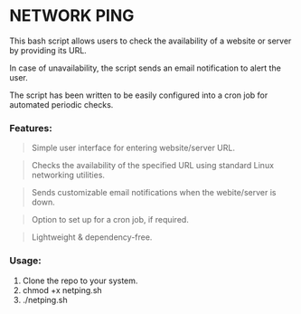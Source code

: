# NETWORK PING
This bash script allows users to check the availability of a website or server by providing its URL.

In case of unavailability, the script sends an email notification to alert the user.

The script has been written to be easily configured into a cron job for automated periodic checks.

### Features:
> Simple user interface for entering website/server URL.

> Checks the availability of the specified URL using standard Linux networking utilities.

> Sends customizable email notifications when the webite/server is down.

> Option to set up for a cron job, if required.

> Lightweight & dependency-free.    

### Usage:

1. Clone the repo to your system.
2. chmod +x netping.sh
3. ./netping.sh


